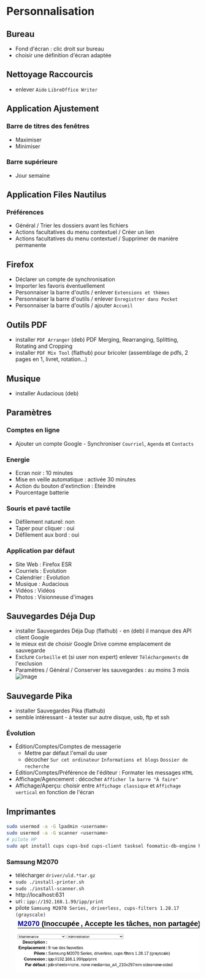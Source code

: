 # Personnalisation

## Bureau
- Fond d'écran : clic droit sur bureau
- choisir une définition d'écran adaptée

## Nettoyage Raccourcis 
- enlever `Aide` `LibreOffice Writer`

## Application Ajustement

### Barre de titres des fenêtres
- Maximiser
- Minimiser

### Barre supérieure
- Jour semaine

## Application Files Nautilus

### Préférences
- Général / Trier les dossiers avant les fichiers
- Actions facultatives du menu contextuel / Créer un lien
- Actions facultatives du menu contextuel / Supprimer de manière permanente

## Firefox
- Déclarer un compte de synchronisation
- Importer les favoris éventuellement
- Personnaiser la barre d'outils / enlever `Extensions et thèmes`
- Personnaiser la barre d'outils / enlever `Enregistrer dans Pocket`
- Personnaiser la barre d'outils / ajouter `Accueil`

## Outils PDF
- installer `PDF Arranger` (deb) PDF Merging, Rearranging, Splitting, Rotating and Cropping
- installer `PDF Mix Tool` (flathub) pour bricoler (assemblage de pdfs, 2 pages en 1, livret, rotation...)

## Musique
- installer Audacious (deb)

## Paramètres

### Comptes en ligne
- Ajouter un compte Google - Synchroniser `Courriel`, `Agenda` et `Contacts`

### Energie
- Ecran noir : 10 minutes
- Mise en veille automatique : activée 30 minutes
- Action du bouton d'extinction : Eteindre
- Pourcentage batterie

### Souris et pavé tactile
- Défilement naturel: non
- Taper pour cliquer : oui
- Défilement aux bord : oui

### Application par défaut
- Site Web : Firefox ESR
- Courriels : Evolution
- Calendrier : Evolution
- Musique : Audacious
- Vidéos : Vidéos
- Photos : Visionneuse d'images

## Sauvegardes Déja Dup
- installer Sauvegardes Déja Dup (flathub) - en (deb) il manque des API client Google
- le mieux est de choisir Google Drive comme emplacement de sauvegarde
- Exclure `Corbeille` et (si user non expert) enlever `Téléchargements` de l'exclusion
- Paramètres / Général / Conserver les sauvegardes : au moins 3 mois
![image](https://user-images.githubusercontent.com/2213723/137622684-c85757d7-9350-4a85-b645-e7228ecd35fa.png)

## Sauvegarde Pika
- installer Sauvegardes Pika (flathub)
- semble intéressant - à tester sur autre disque, usb, ftp et ssh

### Évolution
- Édition/Comptes/Comptes de messagerie
  - Mettre par défaut l'email du user 
  - décocher `Sur cet ordinateur` `Informations et blogs` `Dossier de recherche`
- Édition/Comptes/Préférence de l'éditeur : Formater les messages `HTML`
- Affichage/Agencement : décocher `Afficher la barre "À faire"`
- Affichage/Aperçu: choisir  entre `Affichage classique` et `Affichage vertical` en fonction de l'écran

## Imprimantes
```sh
sudo usermod -a -G lpadmin <username>
sudo usermod -a -G scanner <username>
# pilote HP
sudo apt install cups cups-bsd cups-client tasksel foomatic-db-engine hp-ppd hplip openprinting-ppds printer-driver-all
```

### Samsung M2070
- télécharger `driver/uld.*tar.gz`
- `sudo ./install-printer.sh`
- `sudo ./install-scanner.sh`
- http://localhost:631
- uri : `ipp://192.168.1.99/ipp/print`
- pilote `Samsung M2070 Series, driverless, cups-filters 1.28.17 (grayscale)`
![](driver/m2070.png)
